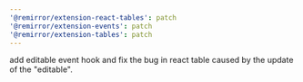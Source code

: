 ```yaml
---
'@remirror/extension-react-tables': patch
'@remirror/extension-events': patch
'@remirror/extension-tables': patch
---
```


add editable event hook and fix the bug in react table caused by the update of the "editable".
